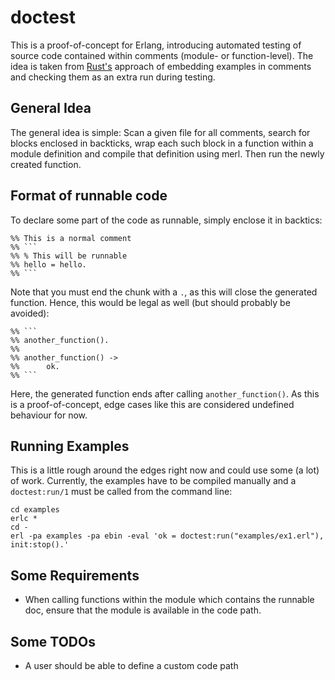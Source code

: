 # doctest

This is a proof-of-concept for Erlang, introducing automated testing of source code contained within
comments (module- or function-level). The idea is taken from [Rust's](https://www.rust-lang.org)
approach of embedding examples in comments and checking them as an extra run during testing.

## General Idea

The general idea is simple: Scan a given file for all comments, search for blocks enclosed in
backticks, wrap each such block in a function within a module definition and compile that definition
using merl. Then run the newly created function.

## Format of runnable code

To declare some part of the code as runnable, simply enclose it in backtics:

    %% This is a normal comment
    %% ```
    %% % This will be runnable
    %% hello = hello.
    %% ```

Note that you must end the chunk with a `.`, as this will close the generated function. Hence,
this would be legal as well (but should probably be avoided):

    %% ```
    %% another_function().
    %%
    %% another_function() ->
    %%      ok.
    %% ```

Here, the generated function ends after calling `another_function()`. As this is a proof-of-concept,
edge cases like this are considered undefined behaviour for now.

## Running Examples
This is a little rough around the edges right now and could use some (a lot) of work. Currently,
the examples have to be compiled manually and a `doctest:run/1` must be called from the command
line:

    cd examples
    erlc *
    cd -
    erl -pa examples -pa ebin -eval 'ok = doctest:run("examples/ex1.erl"), init:stop().'

## Some Requirements

* When calling functions within the module which contains the runnable doc, ensure that
  the module is available in the code path.

## Some TODOs

* A user should be able to define a custom code path
